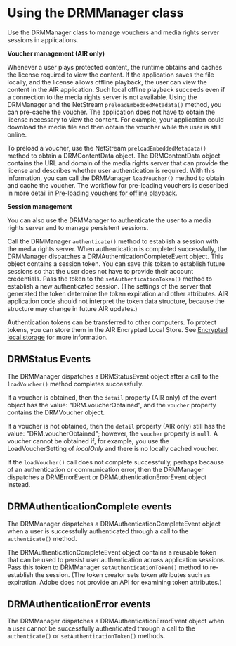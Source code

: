 # Using the DRMManager class

Use the DRMManager class to manage vouchers and media rights server sessions in
applications.

**Voucher management (AIR only)**

Whenever a user plays protected content, the runtime obtains and caches the
license required to view the content. If the application saves the file locally,
and the license allows offline playback, the user can view the content in the
AIR application. Such local offline playback succeeds even if a connection to
the media rights server is not available. Using the DRMManager and the NetStream
`preloadEmbeddedMetadata()` method, you can pre-cache the voucher. The
application does not have to obtain the license necessary to view the content.
For example, your application could download the media file and then obtain the
voucher while the user is still online.

To preload a voucher, use the NetStream `preloadEmbeddedMetadata()` method to
obtain a DRMContentData object. The DRMContentData object contains the URL and
domain of the media rights server that can provide the license and describes
whether user authentication is required. With this information, you can call the
DRMManager `loadVoucher()` method to obtain and cache the voucher. The workflow
for pre-loading vouchers is described in more detail in
[Pre-loading vouchers for offline playback](./understanding-the-protected-content-workflow.md#pre-loading-vouchers-for-offline-playback).

**Session management**

You can also use the DRMManager to authenticate the user to a media rights
server and to manage persistent sessions.

Call the DRMManager `authenticate()` method to establish a session with the
media rights server. When authentication is completed successfully, the
DRMManager dispatches a DRMAuthenticationCompleteEvent object. This object
contains a session token. You can save this token to establish future sessions
so that the user does not have to provide their account credentials. Pass the
token to the `setAuthenticationToken()` method to establish a new authenticated
session. (The settings of the server that generated the token determine the
token expiration and other attributes. AIR application code should not interpret
the token data structure, because the structure may change in future AIR
updates.)

Authentication tokens can be transferred to other computers. To protect tokens,
you can store them in the AIR Encrypted Local Store. See
[Encrypted local storage](../../files-and-data/storing-local-data/encrypted-local-storage.md)
for more information.

## DRMStatus Events

The DRMManager dispatches a DRMStatusEvent object after a call to the
`loadVoucher()` method completes successfully.

If a voucher is obtained, then the `detail` property (AIR only) of the event
object has the value: "DRM.voucherObtained", and the `voucher` property contains
the DRMVoucher object.

If a voucher is not obtained, then the `detail` property (AIR only) still has
the value: "DRM.voucherObtained"; however, the `voucher` property is `null`. A
voucher cannot be obtained if, for example, you use the LoadVoucherSetting of
_localOnly_ and there is no locally cached voucher.

If the `loadVoucher()` call does not complete successfully, perhaps because of
an authentication or communication error, then the DRMManager dispatches a
DRMErrorEvent or DRMAuthenticationErrorEvent object instead.

## DRMAuthenticationComplete events

The DRMManager dispatches a DRMAuthenticationCompleteEvent object when a user is
successfully authenticated through a call to the `authenticate()` method.

The DRMAuthenticationCompleteEvent object contains a reusable token that can be
used to persist user authentication across application sessions. Pass this token
to DRMManager `setAuthenticationToken()` method to re-establish the session.
(The token creator sets token attributes such as expiration. Adobe does not
provide an API for examining token attributes.)

## DRMAuthenticationError events

The DRMManager dispatches a DRMAuthenticationErrorEvent object when a user
cannot be successfully authenticated through a call to the `authenticate()` or
`setAuthenticationToken()` methods.
